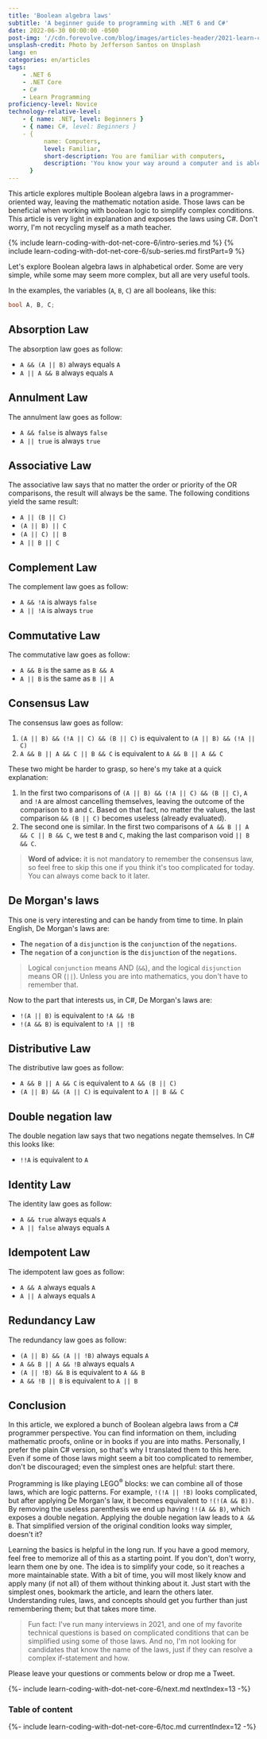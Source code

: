 ```yaml
---
title: 'Boolean algebra laws'
subtitle: 'A beginner guide to programming with .NET 6 and C#'
date: 2022-06-30 00:00:00 -0500
post-img: '//cdn.forevolve.com/blog/images/articles-header/2021-learn-coding-with-dot-net-core.png'
unsplash-credit: Photo by Jefferson Santos on Unsplash
lang: en
categories: en/articles
tags:
    - .NET 6
    - .NET Core
    - C#
    - Learn Programming
proficiency-level: Novice
technology-relative-level:
    - { name: .NET, level: Beginners }
    - { name: C#, level: Beginners }
    - {
          name: Computers,
          level: Familiar,
          short-description: You are familiar with computers,
          description: 'You know your way around a computer and is able to install a software, configure your OS, open a terminal, and perform other similar simple tasks.',
      }
---
```


This article explores multiple Boolean algebra laws in a programmer-oriented way, leaving the mathematic notation aside.
Those laws can be beneficial when working with boolean logic to simplify complex conditions.
This article is very light in explanation and exposes the laws using C#.
Don't worry, I'm not recycling myself as a math teacher.

{% include learn-coding-with-dot-net-core-6/intro-series.md %}
{% include learn-coding-with-dot-net-core-6/sub-series.md firstPart=9 %}<!--more-->

Let's explore Boolean algebra laws in alphabetical order.
Some are very simple, while some may seem more complex, but all are very useful tools.

In the examples, the variables (`A`, `B`, `C`) are all booleans, like this:

```csharp
bool A, B, C;
```

## Absorption Law

The absorption law goes as follow:

-   `A && (A || B)` always equals `A`
-   `A || A && B` always equals `A`

## Annulment Law

The annulment law goes as follow:

-   `A && false` is always `false`
-   `A || true` is always `true`

## Associative Law

The associative law says that no matter the order or priority of the OR comparisons, the result will always be the same.
The following conditions yield the same result:

-   `A || (B || C)`
-   `(A || B) || C`
-   `(A || C) || B`
-   `A || B || C`

## Complement Law

The complement law goes as follow:

-   `A && !A` is always `false`
-   `A || !A` is always `true`

## Commutative Law

The commutative law goes as follow:

-   `A && B` is the same as `B && A`
-   `A || B` is the same as `B || A`

## Consensus Law

The consensus law goes as follow:

1.  `(A || B) && (!A || C) && (B || C)` is equivalent to `(A || B) && (!A || C)`
2.  `A && B || A && C || B && C` is equivalent to `A && B || A && C`

These two might be harder to grasp, so here's my take at a quick explanation:

1. In the first two comparisons of `(A || B) && (!A || C) && (B || C)`, `A` and `!A` are almost cancelling themselves, leaving the outcome of the comparison to `B` and `C`. Based on that fact, no matter the values, the last comparison `&& (B || C)` becomes useless (already evaluated).
2. The second one is similar. In the first two comparisons of `A && B || A && C || B && C`, we test `B` and `C`, making the last comparison void `|| B && C`.

> **Word of advice:** it is not mandatory to remember the consensus law, so feel free to skip this one if you think it's too complicated for today.
> You can always come back to it later.

## De Morgan's laws

This one is very interesting and can be handy from time to time.
In plain English, De Morgan's laws are:

-   The `negation` of a `disjunction` is the `conjunction` of the `negations`.
-   The `negation` of a `conjunction` is the `disjunction` of the `negations`.

> Logical `conjunction` means AND (`&&`), and the logical `disjunction` means OR (`||`).
> Unless you are into mathematics, you don't have to remember that.

Now to the part that interests us, in C#, De Morgan's laws are:

-   `!(A || B)` is equivalent to `!A && !B`
-   `!(A && B)` is equivalent to `!A || !B`

## Distributive Law

The distributive law goes as follow:

-   `A && B || A && C` is equivalent to `A && (B || C)`
-   `(A || B) && (A || C)` is equivalent to `A || B && C`

## Double negation law

The double negation law says that two negations negate themselves.
In C# this looks like:

-   `!!A` is equivalent to `A`

## Identity Law

The identity law goes as follow:

-   `A && true` always equals `A`
-   `A || false` always equals `A`

## Idempotent Law

The idempotent law goes as follow:

-   `A && A` always equals `A`
-   `A || A` always equals `A`

## Redundancy Law

The redundancy law goes as follow:

-   `(A || B) && (A || !B)` always equals `A`
-   `A && B || A && !B` always equals `A`
-   `(A || !B) && B` is equivalent to `A && B`
-   `A && !B || B` is equivalent to `A || B`

## Conclusion

In this article, we explored a bunch of Boolean algebra laws from a C# programmer perspective.
You can find information on them, including mathematic proofs, online or in books if you are into maths.
Personally, I prefer the plain C# version, so that's why I translated them to this here.
Even if some of those laws might seem a bit too complicated to remember, don't be discouraged; even the simplest ones are helpful: start there.

Programming is like playing LEGO<sup>&reg;</sup> blocks: we can combine all of those laws, which are logic patterns.
For example, `!(!A || !B)` looks complicated, but after applying De Morgan's law, it becomes equivalent to `!(!(A && B))`.
By removing the useless parenthesis we end up having `!!(A && B)`, which exposes a double negation.
Applying the double negation law leads to `A && B`.
That simplified version of the original condition looks way simpler, doesn't it?

Learning the basics is helpful in the long run.
If you have a good memory, feel free to memorize all of this as a starting point.
If you don't, don't worry, learn them one by one.
The idea is to simplify your code, so it reaches a more maintainable state.
With a bit of time, you will most likely know and apply many (if not all) of them without thinking about it.
Just start with the simplest ones, bookmark the article, and learn the others later.
Understanding rules, laws, and concepts should get you further than just remembering them; but that takes more time.

> Fun fact: I've run many interviews in 2021, and one of my favorite technical questions is based on complicated conditions that can be simplified using some of those laws.
> And no, I'm not looking for candidates that know the name of the laws, just if they can resolve a complex if-statement and how.

Please leave your questions or comments below or drop me a Tweet.

{%- include learn-coding-with-dot-net-core-6/next.md nextIndex=13 -%}

### Table of content

{%- include learn-coding-with-dot-net-core-6/toc.md currentIndex=12 -%}
